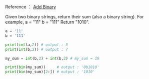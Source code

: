 Reference ： [Add Binary](https://leetcode.com/problems/add-binary/description/)

Given two binary strings, return their sum (also a binary string).
For example,
a = "11"
b = "111"
Return "1010".

```python
a = '11'
b = '111'

print(int(a,2)) # output : 3
print(int(b,2)) # output : 7

my_sum = int(b,2) + int(b,2) # my_sum = 10

print(bin(my_sum))     # output : '0b1010'
print(bin(my_sum)[2:]) # output : '1010'
```
